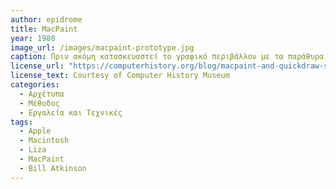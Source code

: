 ```yaml
---
author: epidrome
title: MacPaint 
year: 1980 
image_url: /images/macpaint-prototype.jpg
caption: Πριν ακόμη κατασκευαστεί το γραφικό περιβάλλον με τα παράθυρα, ο Bill Atkinson ανάπτυξε το λογισμικό ψηφιακής επεξεργασίας εικόνας Sketchpad, το οποίο τρέχει στον αρχικό εξομοιωτή και βοήθησε στον διαχωρισμό του λειτουργικού συστήματος από τις εφαρμογές, αλλά και στην σχεδίαση στοιχείων του μελλοντικού γραφικού περιβάλλοντος. 
license_url: "https://computerhistory.org/blog/macpaint-and-quickdraw-source-code/" 
license_text: Courtesy of Computer History Museum 
categories:
  - Αρχέτυπα
  - Μέθοδος
  - Εργαλεία και Τεχνικές
tags:
  - Apple
  - Macintosh
  - Liza
  - MacPaint
  - Bill Atkinson
---
```


